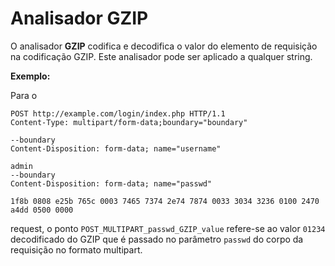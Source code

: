 # Analisador GZIP

O analisador **GZIP** codifica e decodifica o valor do elemento de requisição na codificação GZIP. Este analisador pode ser aplicado a qualquer string.

**Exemplo:**

Para o

```
POST http://example.com/login/index.php HTTP/1.1
Content-Type: multipart/form-data;boundary="boundary" 

--boundary 
Content-Disposition: form-data; name="username" 

admin 
--boundary 
Content-Disposition: form-data; name="passwd"

1f8b 0808 e25b 765c 0003 7465 7374 2e74 7874 0033 3034 3236 0100 2470 a4dd 0500 0000
```

request, o ponto `POST_MULTIPART_passwd_GZIP_value` refere-se ao valor `01234` decodificado do GZIP que é passado no parâmetro `passwd` do corpo da requisição no formato multipart.